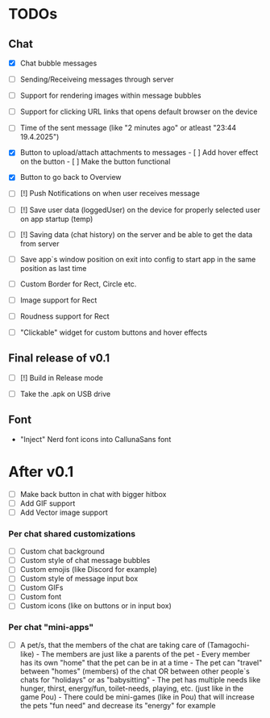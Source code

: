 # TODOs

## Chat
- [x] Chat bubble messages
- [ ] Sending/Receiveing messages through server
- [ ] Support for rendering images within message bubbles
- [ ] Support for clicking URL links that opens default browser
        on the device
- [ ] Time of the sent message (like "2 minutes ago" or atleast "23:44 19.4.2025")
- [x] Button to upload/attach attachments to messages
        - [ ] Add hover effect on the button
        - [ ] Make the button functional
- [x] Button to go back to Overview
- [ ] [!] Push Notifications on when user receives message
- [ ] [!] Save user data (loggedUser) on the device for properly selected user
            on app startup (temp)
- [ ] [!] Saving data (chat history) on the server and be able
        to get the data from server
- [ ] Save app`s window position on exit into config to
        start app in the same position as last time

- [ ] Custom Border for Rect, Circle etc.
- [ ] Image support for Rect
- [ ] Roudness support for Rect
- [ ] "Clickable" widget for custom buttons and hover effects

## Final release of v0.1
- [ ] [!] Build in Release mode
- [ ] Take the .apk on USB drive


## Font
- "Inject" Nerd font icons into CallunaSans font


# After v0.1
- [ ] Make back button in chat with bigger hitbox
- [ ] Add GIF support
- [ ] Add Vector image support

### Per chat shared customizations
- [ ] Custom chat background
- [ ] Custom style of chat message bubbles
- [ ] Custom emojis (like Discord for example)
- [ ] Custom style of message input box
- [ ] Custom GIFs
- [ ] Custom font
- [ ] Custom icons (like on buttons or in input box)

### Per chat "mini-apps"
- [ ] A pet/s, that the members of the chat are taking care of (Tamagochi-like)
        - The members are just like a parents of the pet
        - Every member has its own "home" that the pet can be in
            at a time
        - The pet can "travel" between "homes" (members) of the chat
            OR between other people`s chats for "holidays" or as "babysitting"
        - The pet has multiple needs like hunger, thirst, energy/fun, toilet-needs,
            playing, etc. (just like in the game Pou)
            - There could be mini-games (like in Pou) that will increase
                the pets "fun need" and decrease its "energy" for example
